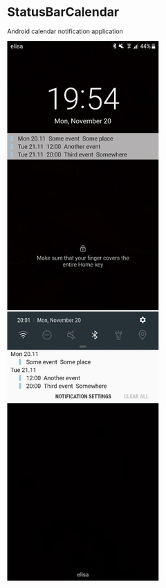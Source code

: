# StatusBarCalendar

Android calendar notification application

<img src="https://github.com/jvalkeejarvi/statusbarcalendar/blob/master/img/screenshot.jpg?raw=true" width="350" >

<img src="https://github.com/jvalkeejarvi/statusbarcalendar/blob/master/img/screenshot2.jpg?raw=true" width="350" >
